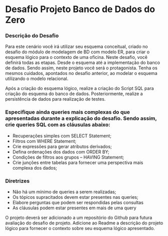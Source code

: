 # Desafio Projeto Banco de Dados do Zero
### Descrição do Desafio
Para este cenário você irá utilizar seu esquema conceitual, criado no desafio do módulo de modelagem de BD com modelo ER, para criar o esquema lógico para o contexto de uma oficina. Neste desafio, você definirá todas as etapas. Desde o esquema até a implementação do banco de dados. Sendo assim, neste projeto você será o protagonista. Tenha os mesmos cuidados, apontados no desafio anterior, ao modelar o esquema utilizando o modelo relacional.

Após a criação do esquema lógico, realize a criação do Script SQL para criação do esquema do banco de dados. 
Posteriormente, realize a persistência de dados para realização de testes.

### Especifique ainda queries mais complexas do que apresentadas durante a explicação do desafio. Sendo assim, crie queries SQL com as cláusulas abaixo:
* Recuperações simples com SELECT Statement;
* Filtros com WHERE Statement;
* Crie expressões para gerar atributos derivados;
* Defina ordenações dos dados com ORDER BY;
* Condições de filtros aos grupos – HAVING Statement;
* Crie junções entre tabelas para fornecer uma perspectiva mais complexa dos dados;

### Diretrizes
* Não há um mínimo de queries a serem realizadas;
* Os tópicos supracitados devem estar presentes nas queries;
* Elabore perguntas que podem ser respondidas pelas consultas
* As cláusulas podem estar presentes em mais de uma query

O projeto deverá ser adicionado a um repositório do Github para futura avaliação do desafio de projeto. Adicione ao Readme a descrição do projeto lógico para fornecer o contexto sobre seu esquema lógico apresentado.
